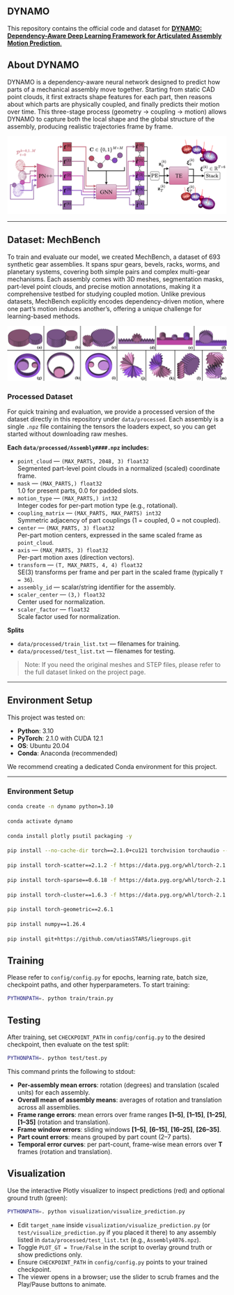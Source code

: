 ## DYNAMO

This repository contains the official code and dataset for [**DYNAMO: Dependency-Aware Deep Learning Framework for Articulated Assembly Motion Prediction**.](https://dynamo-4t6.pages.dev/)

## About DYNAMO

DYNAMO is a dependency-aware neural network designed to predict how parts of a mechanical assembly move together. Starting from static CAD point clouds, it first extracts shape features for each part, then reasons about which parts are physically coupled, and finally predicts their motion over time. This three-stage process (geometry → coupling → motion) allows DYNAMO to capture both the local shape and the global structure of the assembly, producing realistic trajectories frame by frame.

<!-- Simple Markdown image (uses the raw PNG size) -->
![DYNAMO Architecture](docs/ModelArchitecture.png)

<!-- Alternatively, control size/centering with HTML -->
<!--
<p align="center">
  <img src="docs/ModelArchitecture.png" alt="DYNAMO Architecture" width="800">
</p>
-->

---

## Dataset: MechBench

To train and evaluate our model, we created MechBench, a dataset of 693 synthetic gear assemblies. It spans spur gears, bevels, racks, worms, and planetary systems, covering both simple pairs and complex multi-gear mechanisms. Each assembly comes with 3D meshes, segmentation masks, part-level point clouds, and precise motion annotations, making it a comprehensive testbed for studying coupled motion. Unlike previous datasets, MechBench explicitly encodes dependency-driven motion, where one part’s motion induces another’s, offering a unique challenge for learning-based methods.

<!-- Simple Markdown image -->
![Types of Gears in MechBench](docs/TypeOfGearsLandscape.png)

<!-- Optional sized/centered version
<p align="center">
  <img src="docs/TypeOfGearsLandscape.png" alt="Types of Gears in MechBench" width="900">
</p>
-->

### Processed Dataset

For quick training and evaluation, we provide a processed version of the dataset directly in this repository under `data/processed`. Each assembly is a single `.npz` file containing the tensors the loaders expect, so you can get started without downloading raw meshes.

**Each `data/processed/Assembly####.npz` includes:**
- `point_cloud` — `(MAX_PARTS, 2048, 3) float32`  
  Segmented part-level point clouds in a normalized (scaled) coordinate frame.
- `mask` — `(MAX_PARTS,) float32`  
  1.0 for present parts, 0.0 for padded slots.
- `motion_type` — `(MAX_PARTS,) int32`  
  Integer codes for per-part motion type (e.g., rotational).
- `coupling_matrix` — `(MAX_PARTS, MAX_PARTS) int32`  
  Symmetric adjacency of part couplings (1 = coupled, 0 = not coupled).
- `center` — `(MAX_PARTS, 3) float32`  
  Per-part motion centers, expressed in the same scaled frame as `point_cloud`.
- `axis` — `(MAX_PARTS, 3) float32`  
  Per-part motion axes (direction vectors).
- `transform` — `(T, MAX_PARTS, 4, 4) float32`  
  SE(3) transforms per frame and per part in the scaled frame (typically `T = 36`).
- `assembly_id` — scalar/string identifier for the assembly.
- `scaler_center` — `(3,) float32`  
  Center used for normalization.
- `scaler_factor` — `float32`  
  Scale factor used for normalization.

**Splits**
- `data/processed/train_list.txt` — filenames for training.
- `data/processed/test_list.txt` — filenames for testing.

> Note: If you need the original meshes and STEP files, please refer to the full dataset linked on the project page.

---

## Environment Setup

This project was tested on:

- **Python**: 3.10  
- **PyTorch**: 2.1.0 with CUDA 12.1  
- **OS**: Ubuntu 20.04  
- **Conda**: Anaconda (recommended)

We recommend creating a dedicated Conda environment for this project.

---

### Environment Setup

```bash
conda create -n dynamo python=3.10

conda activate dynamo

conda install plotly psutil packaging -y

pip install --no-cache-dir torch==2.1.0+cu121 torchvision torchaudio --extra-index-url https://download.pytorch.org/whl/cu121

pip install torch-scatter==2.1.2 -f https://data.pyg.org/whl/torch-2.1.0+cu121.html

pip install torch-sparse==0.6.18 -f https://data.pyg.org/whl/torch-2.1.0+cu121.html

pip install torch-cluster==1.6.3 -f https://data.pyg.org/whl/torch-2.1.0+cu121.html

pip install torch-geometric==2.6.1

pip install numpy==1.26.4  

pip install git+https://github.com/utiasSTARS/liegroups.git
```

## Training

Please refer to `config/config.py` for epochs, learning rate, batch size, checkpoint paths, and other hyperparameters. To start training:

```bash
PYTHONPATH=. python train/train.py
```

## Testing
After training, set `CHECKPOINT_PATH` in `config/config.py` to the desired checkpoint, then evaluate on the test split:

```bash
PYTHONPATH=. python test/test.py
```
This command prints the following to stdout:

- **Per-assembly mean errors**: rotation (degrees) and translation (scaled units) for each assembly.
- **Overall mean of assembly means**: averages of rotation and translation across all assemblies.
- **Frame range errors**: mean errors over frame ranges **[1–5]**, **[1–15]**, **[1–25]**, **[1–35]** (rotation and translation).
- **Frame window errors**: sliding windows **[1–5]**, **[6–15]**, **[16–25]**, **[26–35]**.
- **Part count errors**: means grouped by part count (2–7 parts).
- **Temporal error curves**: per part-count, frame-wise mean errors over **T** frames (rotation and translation).

## Visualization

Use the interactive Plotly visualizer to inspect predictions (red) and optional ground truth (green):

```bash
PYTHONPATH=. python visualization/visualize_prediction.py
```

- Edit `target_name` inside `visualization/visualize_prediction.py` (or `test/visualize_prediction.py` if you placed it there) to any assembly listed in `data/processed/test_list.txt` (e.g., `Assembly4076.npz`).
- Toggle `PLOT_GT = True/False` in the script to overlay ground truth or show predictions only.
- Ensure `CHECKPOINT_PATH` in `config/config.py` points to your trained checkpoint.
- The viewer opens in a browser; use the slider to scrub frames and the Play/Pause buttons to animate.
